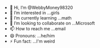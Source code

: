 - 👋 Hi, I’m @WebbyMoney98320 
- 👀 I’m interested in ...girls 
- 🌱 I’m currently learning ...math
- 💞️ I’m looking to collaborate on ...Microsoft
- 📫 How to reach me ...email
- 😄 Pronouns: ...he/him
- ⚡ Fun fact: ...I'm weird

<!---
WebbyMoney98320/WebbyMoney98320 is a ✨ special ✨ repository because its `README.md` (this file) appears on your GitHub profile.
You can click the Preview link to take a look at your changes.
--->
